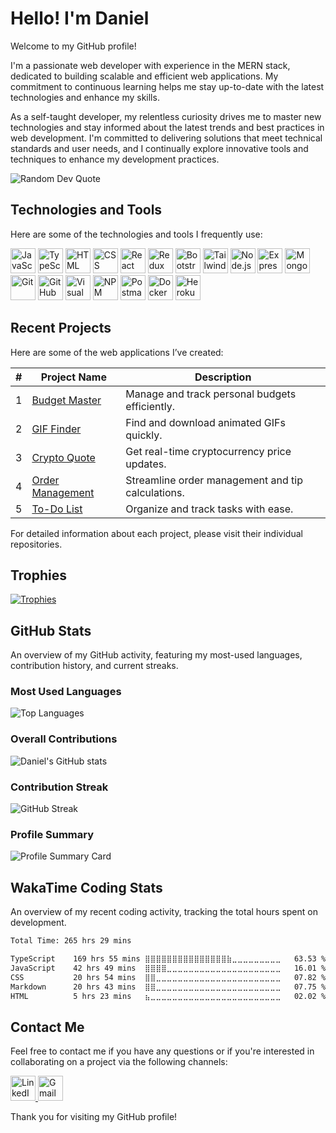 # Hello! I'm Daniel

Welcome to my GitHub profile!

I'm a passionate web developer with experience in the MERN stack, dedicated to building scalable and efficient web applications. My commitment to continuous learning helps me stay up-to-date with the latest technologies and enhance my skills.

As a self-taught developer, my relentless curiosity drives me to master new technologies and stay informed about the latest trends and best practices in web development. I'm committed to delivering solutions that meet technical standards and user needs, and I continually explore innovative tools and techniques to enhance my development practices.

![Random Dev Quote](https://quotes-github-readme.vercel.app/api?type=horizontal&theme=merko)

## Technologies and Tools

Here are some of the technologies and tools I frequently use:

<p>
  <a href="#"><img src="https://skillicons.dev/icons?i=js" width="40" height="40" alt="JavaScript" /></a>
  <a href="#"><img src="https://skillicons.dev/icons?i=ts" width="40" height="40" alt="TypeScript" /></a>
  <a href="#"><img src="https://skillicons.dev/icons?i=html" width="40" height="40" alt="HTML" /></a>
  <a href="#"><img src="https://skillicons.dev/icons?i=css" width="40" height="40" alt="CSS" /></a>
  <a href="#"><img src="https://skillicons.dev/icons?i=react" width="40" height="40" alt="React" /></a>
  <a href="#"><img src="https://skillicons.dev/icons?i=redux" width="40" height="40" alt="Redux" /></a>
  <a href="#"><img src="https://skillicons.dev/icons?i=bootstrap" width="40" height="40" alt="Bootstrap" /></a>
  <a href="#"><img src="https://skillicons.dev/icons?i=tailwind" width="40" height="40" alt="Tailwind CSS" /></a>
  <a href="#"><img src="https://skillicons.dev/icons?i=nodejs" width="40" height="40" alt="Node.js" /></a>
  <a href="#"><img src="https://skillicons.dev/icons?i=express" width="40" height="40" alt="Express" /></a>
  <a href="#"><img src="https://skillicons.dev/icons?i=mongodb" width="40" height="40" alt="MongoDB" /></a>
  <a href="#"><img src="https://skillicons.dev/icons?i=git" width="40" height="40" alt="Git" /></a>
  <a href="#"><img src="https://skillicons.dev/icons?i=github" width="40" height="40" alt="GitHub" /></a>
  <a href="#"><img src="https://skillicons.dev/icons?i=vscode" width="40" height="40" alt="Visual Studio Code" /></a>
  <a href="#"><img src="https://skillicons.dev/icons?i=npm" width="40" height="40" alt="NPM" /></a>
  <a href="#"><img src="https://skillicons.dev/icons?i=postman" width="40" height="40" alt="Postman" /></a>
  <a href="#"><img src="https://skillicons.dev/icons?i=docker" width="40" height="40" alt="Docker" /></a>
  <a href="#"><img src="https://skillicons.dev/icons?i=heroku" width="40" height="40" alt="Heroku" /></a>
</p>

## Recent Projects

Here are some of the web applications I’ve created:

| #  | Project Name     | Description                                  |
|----|------------------|----------------------------------------------|
| 1  | [Budget Master](https://budget-master-react.vercel.app/)        | Manage and track personal budgets efficiently.    |
| 2  | [GIF Finder](https://gif-finder-react.vercel.app/)              | Find and download animated GIFs quickly.          |
| 3  | [Crypto Quote](https://crypto-quote-react.vercel.app/)          | Get real-time cryptocurrency price updates.       |
| 4  | [Order Management](https://order-management-react.vercel.app/)  | Streamline order management and tip calculations. |
| 5  | [To-Do List](https://to-do-app-2024.netlify.app/)               | Organize and track tasks with ease.               |

For detailed information about each project, please visit their individual repositories.

## Trophies

[![Trophies](https://github-profile-trophy.vercel.app/?username=daniel-pompa&theme=onedark&title=Commits,Repositories,Stars,Issues,Followers,Experience,PullRequest,Reviews)](https://github.com/daniel-pompa/daniel-pompa)

## GitHub Stats

An overview of my GitHub activity, featuring my most-used languages, contribution history, and current streaks.

### Most Used Languages

![Top Languages](https://github-readme-stats.vercel.app/api/top-langs/?username=daniel-pompa&layout=compact&theme=react)

### Overall Contributions

![Daniel's GitHub stats](https://github-readme-stats.vercel.app/api?username=daniel-pompa&show_icons=true&theme=react)

### Contribution Streak

![GitHub Streak](https://github-readme-streak-stats.herokuapp.com/?user=daniel-pompa&theme=react)

### Profile Summary

![Profile Summary Card](https://github-profile-summary-cards.vercel.app/api/cards/profile-details?username=daniel-pompa&theme=react)

## WakaTime Coding Stats

An overview of my recent coding activity, tracking the total hours spent on development.

<!--START_SECTION:waka-->

```txt
Total Time: 265 hrs 29 mins

TypeScript    169 hrs 55 mins ⣿⣿⣿⣿⣿⣿⣿⣿⣿⣿⣿⣿⣿⣿⣿⣷⣀⣀⣀⣀⣀⣀⣀⣀⣀   63.53 %
JavaScript    42 hrs 49 mins  ⣿⣿⣿⣿⣀⣀⣀⣀⣀⣀⣀⣀⣀⣀⣀⣀⣀⣀⣀⣀⣀⣀⣀⣀⣀   16.01 %
CSS           20 hrs 54 mins  ⣿⣿⣀⣀⣀⣀⣀⣀⣀⣀⣀⣀⣀⣀⣀⣀⣀⣀⣀⣀⣀⣀⣀⣀⣀   07.82 %
Markdown      20 hrs 43 mins  ⣿⣿⣀⣀⣀⣀⣀⣀⣀⣀⣀⣀⣀⣀⣀⣀⣀⣀⣀⣀⣀⣀⣀⣀⣀   07.75 %
HTML          5 hrs 23 mins   ⣦⣀⣀⣀⣀⣀⣀⣀⣀⣀⣀⣀⣀⣀⣀⣀⣀⣀⣀⣀⣀⣀⣀⣀⣀   02.02 %
```

<!--END_SECTION:waka-->

## Contact Me

Feel free to contact me if you have any questions or if you're interested in collaborating on a project via the following channels:

<p>
  <a href="https://www.linkedin.com/in/daniel-pompa" target="_blank" rel="noopener noreferrer">
    <img src="https://skillicons.dev/icons?i=linkedin" width="40" height="40" alt="LinkedIn" />
  </a>
  <a href="mailto:daniel.40.pompa@gmail.com" target="_blank" rel="noopener noreferrer">
    <img src="https://skillicons.dev/icons?i=gmail" width="40" height="40" alt="Gmail" />
  </a>
</p>

Thank you for visiting my GitHub profile!
